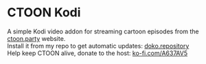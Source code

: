 # CTOON Kodi  
A simple Kodi video addon for streaming cartoon episodes from the [ctoon.party](https://ctoon.party) website.  
Install it from my repo to get automatic updates: [doko.repository](https://github.com/dokoab/doko.repository/releases)  
Help keep CTOON alive, donate to the host: [ko-fi.com/A637AV5](https://ko-fi.com/A637AV5)
